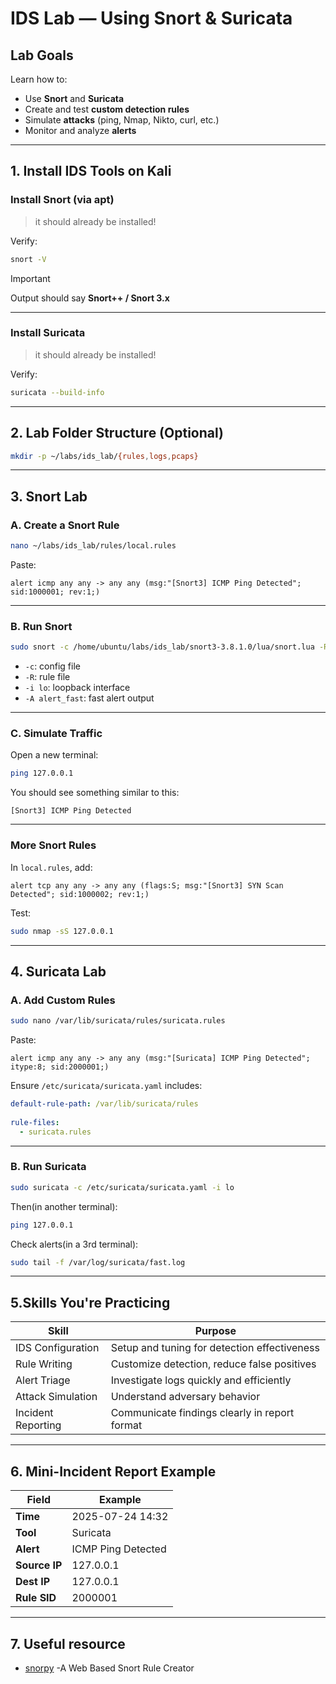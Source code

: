 # IDS Lab — Using Snort & Suricata
 
## Lab Goals
 
Learn how to:
- Use **Snort** and **Suricata** 
- Create and test **custom detection rules**
- Simulate **attacks** (ping, Nmap, Nikto, curl, etc.)
- Monitor and analyze **alerts**
 
 
---
 
## 1. Install IDS Tools on Kali
 
### Install Snort (via apt)

>it should already be installed!
 
Verify:
 
```bash
snort -V
```
>[!IMPORTANT]
>
> Output should say **Snort++ / Snort 3.x**
 
---
 
### Install Suricata
 

>it should already be installed!

Verify:
 
```bash
suricata --build-info
```
 
---
 
## 2. Lab Folder Structure (Optional)
 
```bash
mkdir -p ~/labs/ids_lab/{rules,logs,pcaps}
```
 
---
 
## 3. Snort Lab
 
### A. Create a Snort Rule
 
```bash
nano ~/labs/ids_lab/rules/local.rules
```
 
Paste:
 
```snort
alert icmp any any -> any any (msg:"[Snort3] ICMP Ping Detected"; sid:1000001; rev:1;)
```
 
---
 
###  B. Run Snort 
 
```bash
sudo snort -c /home/ubuntu/labs/ids_lab/snort3-3.8.1.0/lua/snort.lua -R ~/labs/ids_lab/rules/local.rules -i lo -A alert_fast 
```
 
- `-c`: config file
- `-R`: rule file
- `-i lo`: loopback interface
- `-A alert_fast`: fast alert output
 
---
 
### C. Simulate Traffic
 
Open a new terminal:
 
```bash
ping 127.0.0.1
```
 
 You should see something similar to this:
 
```
[Snort3] ICMP Ping Detected
```
 
---
 
### More Snort Rules
 
In `local.rules`, add:
 
```snort
alert tcp any any -> any any (flags:S; msg:"[Snort3] SYN Scan Detected"; sid:1000002; rev:1;)
```
 
Test:
 
```bash
sudo nmap -sS 127.0.0.1
```
 
---
 
## 4. Suricata Lab
 
### A. Add Custom Rules
 
```bash
sudo nano /var/lib/suricata/rules/suricata.rules
```
 
Paste:
 
```suricata
alert icmp any any -> any any (msg:"[Suricata] ICMP Ping Detected"; itype:8; sid:2000001;)
```
 
Ensure `/etc/suricata/suricata.yaml` includes:
 
```yaml
default-rule-path: /var/lib/suricata/rules
 
rule-files:
  - suricata.rules
```
 
---
 
### B. Run Suricata
 
```bash
sudo suricata -c /etc/suricata/suricata.yaml -i lo
```
 
Then(in another terminal):
 
```bash
ping 127.0.0.1
```
 
Check alerts(in a 3rd terminal):
 
```bash
sudo tail -f /var/log/suricata/fast.log
```
 
---
 
## 5.Skills You're Practicing
 
| Skill              | Purpose                                           |
|-------------------|---------------------------------------------------|
| IDS Configuration | Setup and tuning for detection effectiveness      |
| Rule Writing       | Customize detection, reduce false positives       |
| Alert Triage       | Investigate logs quickly and efficiently          |
| Attack Simulation  | Understand adversary behavior                     |
| Incident Reporting | Communicate findings clearly in report format     |
 
---
 
##  6. Mini-Incident Report Example
 
| Field           | Example                       |
|----------------|-------------------------------|
| **Time**        | 2025-07-24 14:32              |
| **Tool**        | Suricata                      |
| **Alert**       | ICMP Ping Detected            |
| **Source IP**   | 127.0.0.1                     |
| **Dest IP**     | 127.0.0.1                     |
| **Rule SID**    | 2000001                       |
 
 
---
 
## 7. Useful resource
 
- [snorpy](https://snorpy.cyb3rs3c.net) -A Web Based Snort Rule Creator
